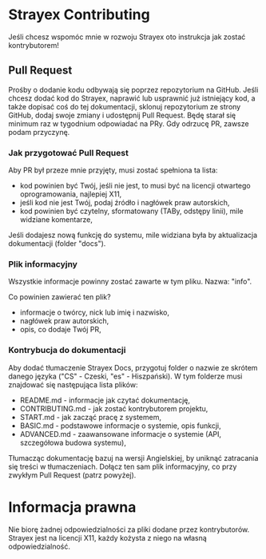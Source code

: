# Strayex Contributing

Jeśli chcesz wspomóc mnie w rozwoju Strayex oto instrukcja jak zostać kontrybutorem!

## Pull Request

Prośby o dodanie kodu odbywają się poprzez repozytorium na GitHub.
Jeśli chcesz dodać kod do Strayex, naprawić lub usprawnić już istniejący kod, a także dopisać coś do tej dokumentacji,
sklonuj repozytorium ze strony GitHub, dodaj swoje zmiany i udostępnij Pull Request.
Będę starał się minimum raz w tygodnium odpowiadać na PRy.
Gdy odrzucę PR, zawsze podam przyczynę.

### Jak przygotować Pull Request

Aby PR był przeze mnie przyjęty, musi zostać spełniona ta lista:

- kod powinien być Twój, jeśli nie jest, to musi być na licencji otwartego oprogramowania, najlepiej X11,
- jeśli kod nie jest Twój, podaj źródło i nagłówek praw autorskich,
- kod powinien być czytelny, sformatowany (TABy, odstępy linii), mile widziane komentarze,

Jeśli dodajesz nową funkcję do systemu, mile widziana była by aktualizacja dokumentacji (folder "docs").

### Plik informacyjny

Wszystkie informacje powinny zostać zawarte w tym pliku.
Nazwa: "info".

Co powinien zawierać ten plik?
- informacje o twórcy, nick lub imię i nazwisko,
- nagłówek praw autorskich,
- opis, co dodaje Twój PR,

### Kontrybucja do dokumentacji

Aby dodać tłumaczenie Strayex Docs, przygotuj folder o nazwie ze skrótem danego języka ("CS" - Czeski, "es" - Hiszpański).
W tym folderze musi znajdować się następująca lista plików:

- README.md - informacje jak czytać dokumentację,
- CONTRIBUTING.md - jak zostać kontrybutorem projektu,
- START.md - jak zacząć pracę z systemem,
- BASIC.md - podstawowe informacje o systemie, opis funkcji,
- ADVANCED.md - zaawansowane informacje o systemie (API, szczegółowa budowa systemu),

Tłumacząc dokumentację bazuj na wersji Angielskiej, by uniknąć zatracania się treści w tłumaczeniach.
Dołącz ten sam plik informacyjny, co przy zwykłym Pull Request (patrz powyżej).

# Informacja prawna

Nie biorę żadnej odpowiedzialności za pliki dodane przez kontrybutorów.
Strayex jest na licencji X11, każdy kożysta z niego na własną odpowiedzialność.
